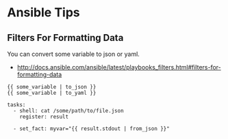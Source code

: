 # Ansible Tips

## Filters For Formatting Data

You can convert some variable to json or yaml.

- http://docs.ansible.com/ansible/latest/playbooks_filters.html#filters-for-formatting-data

```
{{ some_variable | to_json }}
{{ some_variable | to_yaml }}
```

```
tasks:
  - shell: cat /some/path/to/file.json
    register: result

  - set_fact: myvar="{{ result.stdout | from_json }}"
```